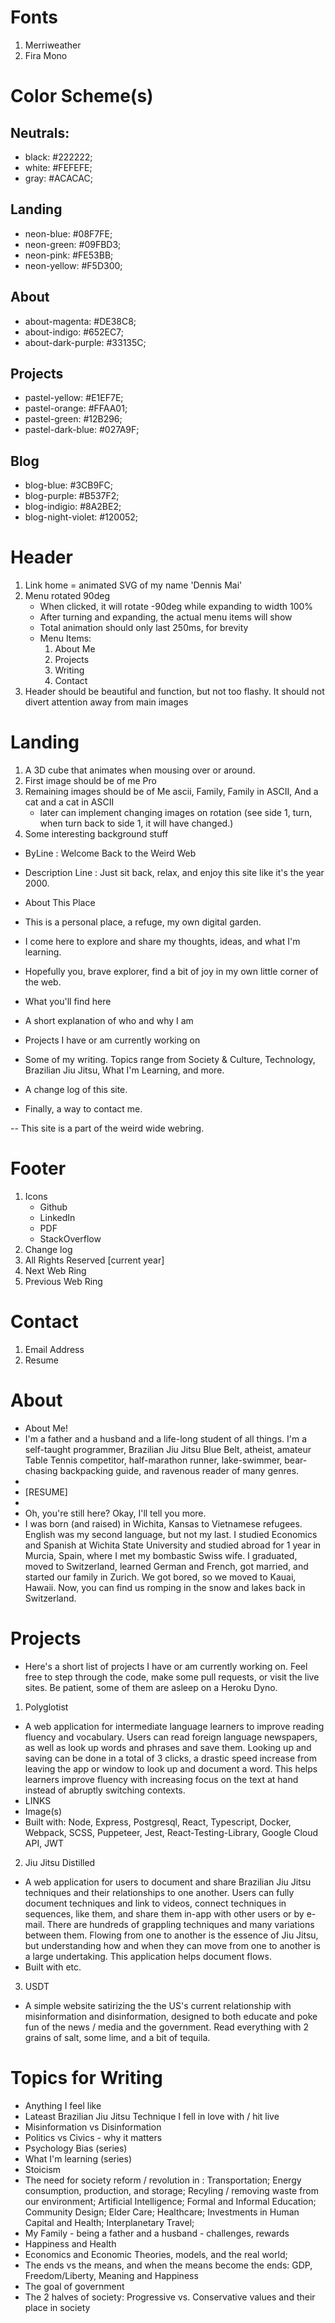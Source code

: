 # Fonts

1. Merriweather
2. Fira Mono

# Color Scheme(s)

## Neutrals:
- black: #222222;
- white: #FEFEFE;
- gray: #ACACAC;

## Landing
- neon-blue: #08F7FE;
- neon-green: #09FBD3;
- neon-pink: #FE53BB;
- neon-yellow: #F5D300;


## About
- about-magenta: #DE38C8;
- about-indigo: #652EC7;
- about-dark-purple: #33135C;

## Projects
- pastel-yellow: #E1EF7E;
- pastel-orange: #FFAA01;
- pastel-green: #12B296;
- pastel-dark-blue: #027A9F;

## Blog
- blog-blue: #3CB9FC;
- blog-purple: #B537F2;
- blog-indigio: #8A2BE2;
- blog-night-violet: #120052;

# Header

1. Link home = animated SVG of my name 'Dennis Mai'
2. Menu rotated 90deg
    - When clicked, it will rotate -90deg while expanding to width 100%
    - After turning and expanding, the actual menu items will show
    - Total animation should only last 250ms, for brevity
    - Menu Items:
        1. About Me
        2. Projects
        3. Writing
        4. Contact
3. Header should be beautiful and function, but not too flashy. It should not divert attention away from main images

# Landing

1. A 3D cube that animates when mousing over or around.
2. First image should be of me Pro
3. Remaining images should be of Me ascii, Family, Family in ASCII, And a cat and a cat in ASCII
    - later can implement changing images on rotation (see side 1, turn, when turn back to side 1, it will have changed.)
4. Some interesting background stuff
- ByLine : Welcome Back to the Weird Web
- Description Line : Just sit back, relax, and enjoy this site like it's the year 2000.

- About This Place
- This is a personal place, a refuge, my own digital garden. 
- I come here to explore and share my thoughts, ideas, and what I'm learning.
- Hopefully you, brave explorer, find a bit of joy in my own little corner of the web.

- What you'll find here
- A short explanation of who and why I am
- Projects I have or am currently working on
- Some of my writing. Topics range from Society & Culture, Technology, Brazilian Jiu Jitsu, What I'm Learning, and more.
- A change log of this site.

- Finally, a way to contact me.

-- This site is a part of the weird wide webring.

# Footer

1. Icons
    - Github
    - LinkedIn
    - PDF
    - StackOverflow
2. Change log
3. All Rights Reserved [current year]
4. Next Web Ring
5. Previous Web Ring

# Contact

1. Email Address
2. Resume

# About

- About Me!
- I'm a father and a husband and a life-long student of all things. I'm a self-taught programmer, Brazilian Jiu Jitsu Blue Belt, atheist, amateur Table Tennis competitor, half-marathon runner, lake-swimmer, bear-chasing backpacking guide, and ravenous reader of many genres.
- 
- [RESUME]
-
- Oh, you're still here? Okay, I'll tell you more.
- I was born (and raised) in Wichita, Kansas to Vietnamese refugees. English was my second language, but not my last. I studied Economics and Spanish at Wichita State University and studied abroad for 1 year in Murcia, Spain, where I met my bombastic Swiss wife. I graduated, moved to Switzerland, learned German and French, got married, and started our family in Zurich. We got bored, so we moved to Kauai, Hawaii. Now, you can find us romping in the snow  and lakes back in Switzerland.

# Projects

- Here's a short list of projects I have or am currently working on. Feel free to step through the code, make some  pull requests, or visit the live sites. Be patient, some of them are asleep on a Heroku Dyno.

1. Polyglotist
- A web application for intermediate language learners to improve reading fluency and vocabulary. Users can read foreign language newspapers, as well as look up words and phrases and save them. Looking up and saving can be done in a total of 3 clicks, a drastic speed increase from leaving the app or window to look up and document a word. This helps learners improve fluency with increasing focus on the text at hand instead of abruptly switching contexts.
- LINKS
- Image(s)
- Built with: Node, Express, Postgresql, React, Typescript, Docker, Webpack, SCSS, Puppeteer, Jest, React-Testing-Library, Google Cloud API, JWT

2. Jiu Jitsu Distilled
- A web application for users to document and share Brazilian Jiu Jitsu techniques and their relationships to one another. Users can fully document techniques and link to videos, connect techniques in sequences, like them, and share them in-app with other users or by e-mail. There are hundreds of grappling techniques and many variations between them. Flowing from one to another is the essence of Jiu Jitsu, but understanding how and when they can move from one to another is a large undertaking. This application helps document flows.
- Built with etc.

3. USDT
- A simple website satirizing the the US's current relationship with misinformation and disinformation, designed to both educate and poke fun of the news / media and the government. Read everything with 2 grains of salt, some lime, and a bit of tequila.

# Topics for Writing

- Anything I feel like
- Lateast Brazilian Jiu Jitsu Technique I fell in love with / hit live
- Misinformation vs Disinformation
- Politics vs Civics - why it matters
- Psychology Bias (series)
- What I'm learning (series)
- Stoicism
- The need for society reform / revolution in : Transportation; Energy consumption, production, and storage; Recyling / removing waste from our environment; Artificial Intelligence; Formal and Informal Education; Community Design; Elder Care; Healthcare; Investments in Human Capital and Health; Interplanetary Travel; 
- My Family - being a father and a husband - challenges, rewards
- Happiness and Health
- Economics and Economic Theories, models, and the real world; 
- The ends vs the means, and when the means become the ends: GDP, Freedom/Liberty, Meaning and Happiness
- The goal of government
- The 2 halves of society: Progressive vs. Conservative values and their place in society